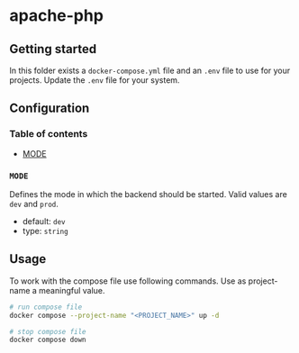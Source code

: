 # apache-php

## Getting started

In this folder exists a `docker-compose.yml` file and an `.env` file to use for your projects.
Update the `.env` file for your system.

## Configuration

### Table of contents

* [MODE](#mode)

### `MODE`

Defines the mode in which the backend should be started.
Valid values are `dev` and `prod`.

* default: `dev`
* type: `string`

## Usage

To work with the compose file use following commands.
Use as project-name a meaningful value.

```bash
# run compose file
docker compose --project-name "<PROJECT_NAME>" up -d

# stop compose file
docker compose down
```
